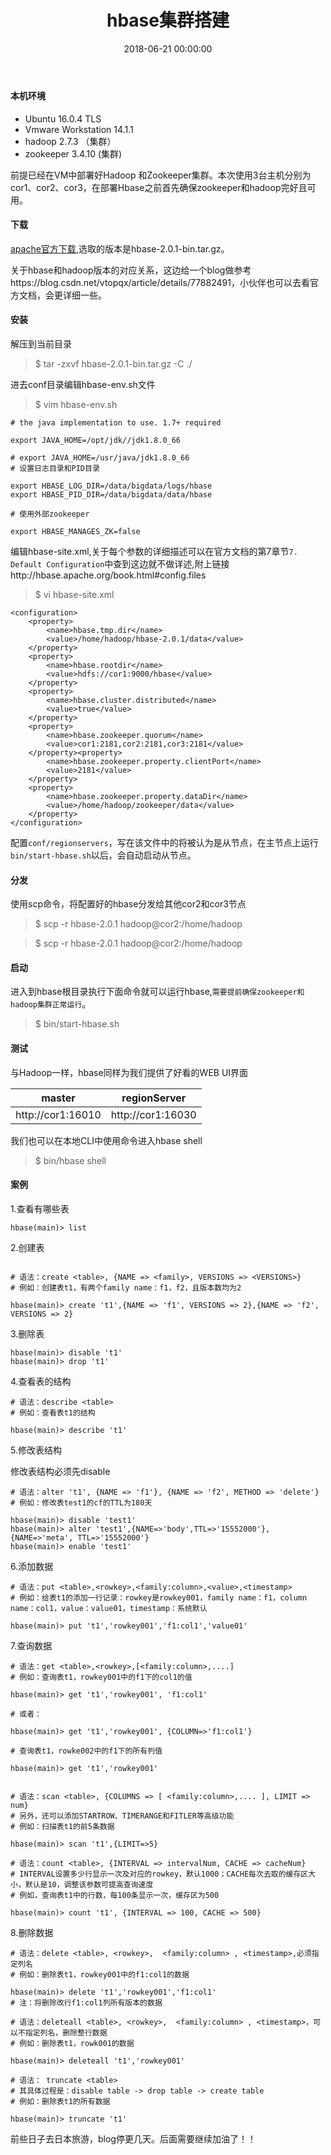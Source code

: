 ﻿---
layout: post
title: hbase集群搭建
date: 2018-06-21 00:00:00
categories: 大数据
tags: Hbase
---

#### 本机环境

* Ubuntu 16.0.4 TLS
* Vmware Workstation 14.1.1
* hadoop 2.7.3 （集群）
* zookeeper 3.4.10 (集群)

前提已经在VM中部署好Hadoop 和Zookeeper集群。本次使用3台主机分别为cor1、cor2、cor3，在部署Hbase之前首先确保zookeeper和hadoop完好且可用。

#### 下载

[apache官方下载](http://apache.org/dist/),选取的版本是hbase-2.0.1-bin.tar.gz。

关于hbase和hadoop版本的对应关系，这边给一个blog做参考https://blog.csdn.net/vtopqx/article/details/77882491，小伙伴也可以去看官方文档，会更详细一些。

#### 安装

解压到当前目录

> $ tar -zxvf hbase-2.0.1-bin.tar.gz  -C ./

进去conf目录编辑hbase-env.sh文件

> $ vim hbase-env.sh

```shell
# the java implementation to use. 1.7+ required

export JAVA_HOME=/opt/jdk//jdk1.8.0_66

# export JAVA_HOME=/usr/java/jdk1.8.0_66
# 设置日志目录和PID目录

export HBASE_LOG_DIR=/data/bigdata/logs/hbase
export HBASE_PID_DIR=/data/bigdata/data/hbase

# 使用外部zookeeper

export HBASE_MANAGES_ZK=false
```

编辑hbase-site.xml,关于每个参数的详细描述可以在官方文档的第7章节`7. Default Configuration`中查到这边就不做详述,附上链接http://hbase.apache.org/book.html#config.files

> $ vi hbase-site.xml

```shell
<configuration>
    <property>
        <name>hbase.tmp.dir</name>
        <value>/home/hadoop/hbase-2.0.1/data</value>
    </property>
    <property>
        <name>hbase.rootdir</name>
        <value>hdfs://cor1:9000/hbase</value>
    </property>
    <property>
        <name>hbase.cluster.distributed</name>
        <value>true</value>
    </property>
    <property>
        <name>hbase.zookeeper.quorum</name>
        <value>cor1:2181,cor2:2181,cor3:2181</value>
    </property><property>
        <name>hbase.zookeeper.property.clientPort</name>
        <value>2181</value>
    </property>
    <property>
        <name>hbase.zookeeper.property.dataDir</name>
        <value>/home/hadoop/zookeeper/data</value>
    </property>
</configuration>
```

配置``conf/regionservers``，写在该文件中的将被认为是从节点，在主节点上运行``bin/start-hbase.sh``以后，会自动启动从节点。

#### 分发

使用scp命令，将配置好的hbase分发给其他cor2和cor3节点

> $ scp -r hbase-2.0.1 hadoop@cor2:/home/hadoop

> $ scp -r hbase-2.0.1 hadoop@cor2:/home/hadoop

#### 启动

进入到hbase根目录执行下面命令就可以运行hbase,`需要提前确保zookeeper和hadoop集群正常运行`。

> $ bin/start-hbase.sh

#### 测试

与Hadoop一样，hbase同样为我们提供了好看的WEB UI界面

master   | regionServer
-------- | -----------
http://cor1:16010 | http://cor1:16030

我们也可以在本地CLI中使用命令进入hbase shell

> $ bin/hbase shell

#### 案例

1.查看有哪些表

```shell
hbase(main)> list
```

2.创建表

```shell

# 语法：create <table>, {NAME => <family>, VERSIONS => <VERSIONS>}
# 例如：创建表t1，有两个family name：f1，f2，且版本数均为2

hbase(main)> create 't1',{NAME => 'f1', VERSIONS => 2},{NAME => 'f2', VERSIONS => 2}
```

3.删除表

```shell
hbase(main)> disable 't1'
hbase(main)> drop 't1'
```

4.查看表的结构

```shell
# 语法：describe <table>
# 例如：查看表t1的结构

hbase(main)> describe 't1'
```

5.修改表结构

修改表结构必须先disable

```shell
# 语法：alter 't1', {NAME => 'f1'}, {NAME => 'f2', METHOD => 'delete'}
# 例如：修改表test1的cf的TTL为180天

hbase(main)> disable 'test1'
hbase(main)> alter 'test1',{NAME=>'body',TTL=>'15552000'},{NAME=>'meta', TTL=>'15552000'}
hbase(main)> enable 'test1'
```

6.添加数据

```shell
# 语法：put <table>,<rowkey>,<family:column>,<value>,<timestamp>
# 例如：给表t1的添加一行记录：rowkey是rowkey001，family name：f1，column name：col1，value：value01，timestamp：系统默认

hbase(main)> put 't1','rowkey001','f1:col1','value01'
```

7.查询数据

```shell
# 语法：get <table>,<rowkey>,[<family:column>,....]
# 例如：查询表t1，rowkey001中的f1下的col1的值

hbase(main)> get 't1','rowkey001', 'f1:col1'

# 或者：

hbase(main)> get 't1','rowkey001', {COLUMN=>'f1:col1'}

# 查询表t1，rowke002中的f1下的所有列值

hbase(main)> get 't1','rowkey001'


# 语法：scan <table>, {COLUMNS => [ <family:column>,.... ], LIMIT => num}
# 另外，还可以添加STARTROW、TIMERANGE和FITLER等高级功能
# 例如：扫描表t1的前5条数据

hbase(main)> scan 't1',{LIMIT=>5}

# 语法：count <table>, {INTERVAL => intervalNum, CACHE => cacheNum}
# INTERVAL设置多少行显示一次及对应的rowkey，默认1000；CACHE每次去取的缓存区大小，默认是10，调整该参数可提高查询速度
# 例如，查询表t1中的行数，每100条显示一次，缓存区为500

hbase(main)> count 't1', {INTERVAL => 100, CACHE => 500}
```

8.删除数据

```shell
# 语法：delete <table>, <rowkey>,  <family:column> , <timestamp>,必须指定列名
# 例如：删除表t1，rowkey001中的f1:col1的数据

hbase(main)> delete 't1','rowkey001','f1:col1'
# 注：将删除改行f1:col1列所有版本的数据

# 语法：deleteall <table>, <rowkey>,  <family:column> , <timestamp>，可以不指定列名，删除整行数据
# 例如：删除表t1，rowk001的数据

hbase(main)> deleteall 't1','rowkey001'

# 语法： truncate <table>
# 其具体过程是：disable table -> drop table -> create table
# 例如：删除表t1的所有数据

hbase(main)> truncate 't1'
```

前些日子去日本旅游，blog停更几天。后面需要继续加油了！！
